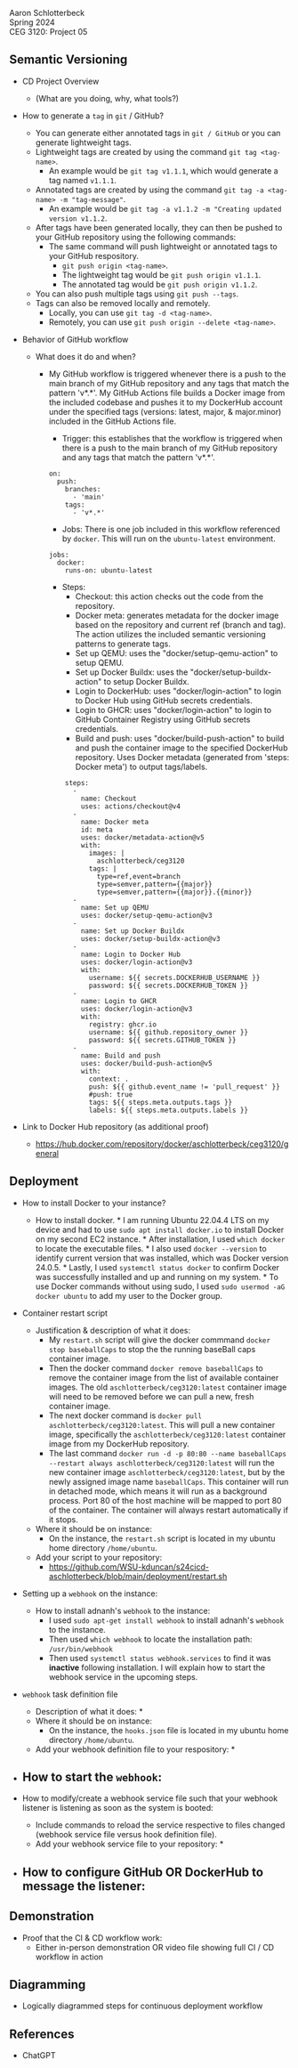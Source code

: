 Aaron Schlotterbeck  
Spring 2024  
CEG 3120: Project 05  

## Semantic Versioning  

* CD Project Overview
    - (What are you doing, why, what tools?)

* How to generate a `tag` in `git` / GitHub?
    - You can generate either annotated tags in `git / GitHub` or you can generate lightweight tags.
    - Lightweight tags are created by using the command `git tag <tag-name>`.
        * An example would be `git tag v1.1.1`, which would generate a tag named `v1.1.1`.
    - Annotated tags are created by using the command `git tag -a <tag-name> -m "tag-message"`.
        * An example would be `git tag -a v1.1.2 -m "Creating updated version v1.1.2`.
    - After tags have been generated locally, they can then be pushed to your GitHub repository using the following commands:
        * The same command will push lightweight or annotated tags to your GitHub respository.
            - `git push origin <tag-name>`.
            - The lightweight tag would be `git push origin v1.1.1`.
            - The annotated tag would be `git push origin v1.1.2`.
    - You can also push multiple tags using `git push --tags`.
    - Tags can also be removed locally and remotely.
        * Locally, you can use `git tag -d <tag-name>`.
        * Remotely, you can use `git push origin --delete <tag-name>`.  

* Behavior of GitHub workflow
    - What does it do and when?
        * My GitHub workflow is triggered whenever there is a push to the main branch of my GitHub repository and any tags that match the pattern 'v*.*'. My GitHub Actions file builds a Docker image from the included codebase and pushes it to my DockerHub account under the specified tags (versions: latest, major, & major.minor) included in the GitHub Actions file.  

			- Trigger: this establishes that the workflow is triggered when there is a push to the main branch of my GitHub repository and any tags that match the pattern 'v*.*'.
			```
			on:
			  push:
			    branches:
			      - 'main'
                tags:
                  - 'v*.*'
            ```
            - Jobs: There is one job included in this workflow referenced by `docker`. This will run on the `ubuntu-latest` environment.
            ```
            jobs:
			  docker:
			    runs-on: ubuntu-latest
            ```
            - Steps:
				* Checkout: this action checks out the code from the repository.
                * Docker meta: generates metadata for the docker image based on the repository and current ref (branch and tag). The action utilizes the included semantic versioning patterns to generate tags.
                * Set up QEMU: uses the "docker/setup-qemu-action" to setup QEMU.
				* Set up Docker Buildx: uses the "docker/setup-buildx-action" to setup Docker Buildx.
				* Login to DockerHub: uses "docker/login-action" to login to Docker Hub using GitHub secrets credentials.
                * Login to GHCR: uses "docker/login-action" to login to GitHub Container Registry using GitHub secrets credentials.
				* Build and push: uses "docker/build-push-action" to build and push the container image to the specified DockerHub repository. Uses Docker metadata (generated from 'steps: Docker meta') to output tags/labels.
			```
                steps:
                  -
                    name: Checkout
                    uses: actions/checkout@v4
                  -
                    name: Docker meta
                    id: meta
                    uses: docker/metadata-action@v5
                    with:
                      images: |
                        aschlotterbeck/ceg3120
                      tags: |
                        type=ref,event=branch
                        type=semver,pattern={{major}}
                        type=semver,pattern={{major}}.{{minor}}
                  -
                    name: Set up QEMU
                    uses: docker/setup-qemu-action@v3
                  -
                    name: Set up Docker Buildx
                    uses: docker/setup-buildx-action@v3
                  -
                    name: Login to Docker Hub
                    uses: docker/login-action@v3
                    with:
                      username: ${{ secrets.DOCKERHUB_USERNAME }}
                      password: ${{ secrets.DOCKERHUB_TOKEN }}
                  -
                    name: Login to GHCR
                    uses: docker/login-action@v3
                    with:
                      registry: ghcr.io
                      username: ${{ github.repository_owner }}
                      password: ${{ secrets.GITHUB_TOKEN }}
                  -
                    name: Build and push
                    uses: docker/build-push-action@v5
                    with:
                      context: .
                      push: ${{ github.event_name != 'pull_request' }}
                      #push: true
                      tags: ${{ steps.meta.outputs.tags }}
                      labels: ${{ steps.meta.outputs.labels }}
            ```

* Link to Docker Hub repository (as additional proof)  
  - https://hub.docker.com/repository/docker/aschlotterbeck/ceg3120/general  

## Deployment  

* How to install Docker to your instance?  
  - How to install docker.
		* I am running Ubuntu 22.04.4 LTS on my device and had to use `sudo apt install docker.io` to install Docker on my second EC2 instance.
		* After installation, I used `which docker` to locate the executable files.
		* I also used `docker --version` to identify current version that was installed, which was Docker version 24.0.5.
		* Lastly, I used `systemctl status docker` to confirm Docker was successfully installed and up and running on my system.
		* To use Docker commands without using sudo, I used `sudo usermod -aG docker ubuntu` to add my user to the Docker group.  

* Container restart script
  - Justification & description of what it does:
    * My `restart.sh` script will give the docker commmand `docker stop baseballCaps` to stop the the running baseBall caps container image.
    * Then the docker command `docker remove baseballCaps` to remove the container image from the list of available container images. The old `aschlotterbeck/ceg3120:latest` container image will need to be removed before we can pull a new, fresh container image.
    * The next docker command is `docker pull aschlotterbeck/ceg3120:latest`. This will pull a new container image, specifically the `aschlotterbeck/ceg3120:latest` container image from my DockerHub repository.
    * The last command `docker run -d -p 80:80 --name baseballCaps --restart always aschlotterbeck/ceg3120:latest` will run the new container image `aschlotterbeck/ceg3120:latest`, but by the newly assigned image name `baseballCaps`. This container will run in detached mode, which means it will run as a background process. Port 80 of the host machine will be mapped to port 80 of the container. The container will always restart automatically if it stops.
  - Where it should be on instance:
    * On the instance, the `restart.sh` script is located in my ubuntu home directory `/home/ubuntu`.
  - Add your script to your repository:
    * https://github.com/WSU-kduncan/s24cicd-aschlotterbeck/blob/main/deployment/restart.sh  

* Setting up a `webhook` on the instance:
  - How to install adnanh's `webhook` to the instance:
    * I used `sudo apt-get install webhook` to install adnanh's `webhook` to the instance.
    * Then used `which webhook` to locate the installation path: `/usr/bin/webhook`
    * Then used `systemctl status webhook.services` to find it was __inactive__ following installation. I will explain how to start the webhook service in the upcoming steps.  

* `webhook` task definition file
  - Description of what it does:
    * 
  - Where it should be on instance:
    * On the instance, the `hooks.json` file is located in my ubuntu home directory `/home/ubuntu`.
  - Add your webhook definition file to your respository:
    * 

* How to start the `webhook`:
  -

* How to modify/create a webhook service file such that your webhook listener is listening as soon as the system is booted:
  - Include commands to reload the service respective to files changed (webhook service file versus hook definition file).
  - Add your webhook service file to your repository:
    * 

* How to configure GitHub OR DockerHub to message the listener:
  -   

## Demonstration  

* Proof that the CI & CD workflow work:
  - Either in-person demonstration OR video file showing full CI / CD workflow in action  

## Diagramming  

* Logically diagrammed steps for continuous deployment workflow  

## References  
* ChatGPT
